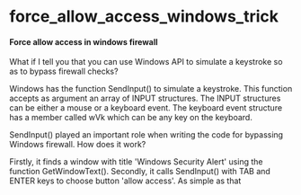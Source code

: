 # force_allow_access_windows_trick

#### Force allow access in windows firewall

What if I tell you that you can use Windows API to simulate a keystroke so as to bypass firewall checks?

 Windows has the function SendInput() to simulate a keystroke. This function accepts as argument an array of INPUT structures. The INPUT structures can be either a mouse or a keyboard event. The keyboard event structure has a member called wVk which can be any key on the keyboard.

SendInput() played an important role when writing the code for bypassing Windows firewall. How does it work? 

Firstly, it finds a window with title 'Windows Security Alert' using the function GetWindowText(). Secondly, it calls SendInput() with TAB and ENTER keys to choose button 'allow access'. As simple as that


